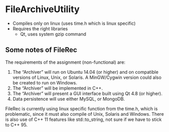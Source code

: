 # FileArchiveUtility

* Compiles only on linux (uses time.h which is linux specific)
* Requires the right libraries
  * Qt, uses system gzip command

## Some notes of FileRec

The requirements of the assignment (non-functional) are:

1. The “Archiver” will run on Ubuntu 14.04 (or higher) and on compatible versions of Linux, Unix, or Solaris. A MinGW/Cygwin version could also be created to run on Windows.
2. The “Archiver” will be implemented in C++.
3. The “Archiver” will present a GUI interface built using Qt 4.8 (or higher).
4. Data persistence will use either MySQL, or MongoDB.

FileRec is currently using linux specific function from the time.h, which is problematic, since it must also compile of Unix, Solaris and Windows. There is also use of C++ 11 features like std::to_string, not sure if we have to stick to C++ 95.
